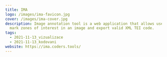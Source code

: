 ```yaml
---
title: IMA
logo: /images/ima-favicon.jpg
cover: /images/ima-cover.jpg
description: Image annotation tool is a web application that allows users to
  mark zones of interest in an image and export valid XML TEI code.
tags:
  - 2021-11-13_vizualizace
  - 2021-11-13_kodovani
website: https://ima.coders.tools/
---
```


